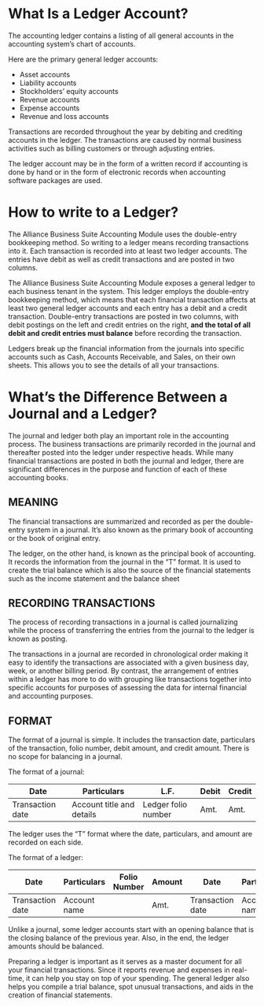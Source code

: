 # What Is a Ledger Account?
The accounting ledger contains a listing of all general accounts in the accounting system’s chart of accounts.

Here are the primary general ledger accounts:

- Asset accounts 
- Liability accounts 
- Stockholders’ equity accounts
- Revenue accounts
- Expense accounts
- Revenue and loss accounts

Transactions are recorded throughout the year by debiting and crediting accounts in the ledger. The transactions are caused by normal business activities such as billing customers or through adjusting entries.

The ledger account may be in the form of a written record if accounting is done by hand or in the form of electronic records when accounting software packages are used.

# How to write to a Ledger?
The Alliance Business Suite Accounting Module uses the double-entry bookkeeping method. So writing to a ledger means recording transactions into it. Each transaction is recorded into at least two ledger accounts. The entries have debit as well as credit transactions and are posted in two columns. 

The Alliance Business Suite Accounting Module exposes a general ledger to each business tenant in the system. This ledger employs the double-entry bookkeeping method, which means that each financial transaction affects at least two general ledger accounts and each entry has a debit and a credit transaction. Double-entry transactions are posted in two columns, with debit postings on the left and credit entries on the right, **and the total of all debit and credit entries must balance** before recording the transaction.

Ledgers break up the financial information from the journals into specific accounts such as Cash, Accounts Receivable, and Sales, on their own sheets. This allows you to see the details of all your transactions.


# What’s the Difference Between a Journal and a Ledger?
The journal and ledger both play an important role in the accounting process. The business transactions are primarily recorded in the journal and thereafter posted into the ledger under respective heads. While many financial transactions are posted in both the journal and ledger, there are significant differences in the purpose and function of each of these accounting books.

## MEANING
The financial transactions are summarized and recorded as per the double-entry system in a journal. It’s also known as the primary book of accounting or the book of original entry.

The ledger, on the other hand, is known as the principal book of accounting. It records the information from the journal in the “T” format. It is used to create the trial balance which is also the source of the financial statements such as the income statement and the balance sheet

## RECORDING TRANSACTIONS
The process of recording transactions in a journal is called journalizing while the process of transferring the entries from the journal to the ledger is known as posting.

The transactions in a journal are recorded in chronological order making it easy to identify the transactions are associated with a given business day, week, or another billing period. By contrast, the arrangement of entries within a ledger has more to do with grouping like transactions together into specific accounts for purposes of assessing the data for internal financial and accounting purposes.

## FORMAT
The format of a journal is simple. It includes the transaction date, particulars of the transaction, folio number, debit amount, and credit amount. There is no scope for balancing in a journal.

The format of a journal:

| Date | Particulars | L.F. | Debit | Credit |
|------|-------------|------|-------|--------|
| Transaction date | Account title and details  | Ledger folio number  | Amt. | Amt. |



The ledger uses the “T” format where the date, particulars, and amount are recorded on each side.

The format of a ledger:


| Date |Particulars  | Folio Number | Amount | Date | Particulars | Folio Number | Amount |
|--|--|--|--|--|--|--|--|
| Transaction date | Account name |  | Amt.  |  Transaction date|Account name  |  |Amt.  |

Unlike a journal, some ledger accounts start with an opening balance that is the closing balance of the previous year. Also, in the end, the ledger amounts should be balanced.

Preparing a ledger is important as it serves as a master document for all your financial transactions. Since it reports revenue and expenses in real-time, it can help you stay on top of your spending. The general ledger also helps you compile a trial balance, spot unusual transactions, and aids in the creation of financial statements.